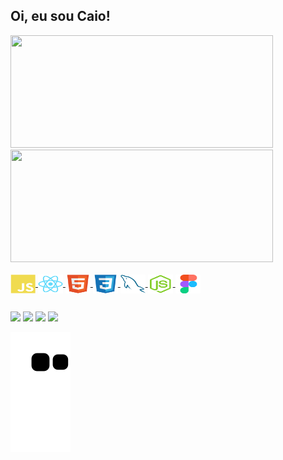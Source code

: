 ## Oi, eu sou Caio!
 <div>
  <a href="https://github.com/caioalvess">
  <img height="180em" width="420px" src="https://github-readme-stats.vercel.app/api?username=caioalvess&show_icons=true&theme=light&include_all_commits=true&count_private=true"/>
  <img height="180em" width="420px" src="https://github-readme-stats.vercel.app/api/top-langs/?username=caioalvess&layout=compact&langs_count=7&theme=dracula"/>
</div>
<div style="display: inline_block"><br>
  <img align="center" alt="caio-Js" height="30" width="40" src="https://raw.githubusercontent.com/devicons/devicon/master/icons/javascript/javascript-plain.svg">
  <img align="center" alt="caio-React" height="30" width="40" src="https://raw.githubusercontent.com/devicons/devicon/master/icons/react/react-original.svg">
  <img align="center" alt="caio-HTML" height="30" width="40" src="https://raw.githubusercontent.com/devicons/devicon/master/icons/html5/html5-original.svg">
  <img align="center" alt="caio-CSS" height="30" width="40" src="https://raw.githubusercontent.com/devicons/devicon/master/icons/css3/css3-original.svg">
  <img align="center" alt="caio-Python" height="30" width="40" src="https://raw.githubusercontent.com/devicons/devicon/master/icons/mysql/mysql-original.svg">
  <img align="center" alt="caio-Csharp" height="30" width="40" src="https://raw.githubusercontent.com/devicons/devicon/master/icons/nodejs/nodejs-original.svg">
  <img align="center" alt="caio-Csharp" height="30" width="40" src="https://raw.githubusercontent.com/devicons/devicon/master/icons/figma/figma-original.svg">
</div>
  
  ##
 
<div> 
  <a href="https://www.instagram.com/cah.felipe/" target="_blank"><img src="https://img.shields.io/badge/-Instagram-%23E4405F?style=for-the-badge&logo=instagram&logoColor=white" target="_blank"></a>
 	<a href="https://api.whatsapp.com/send?phone=5521975553988" target="_blank"><img src="https://img.shields.io/badge/WhatsApp-25D366?style=for-the-badge&logo=whatsapp&logoColor=white" target="_blank"></a>
  <a href = "mailto:caiodevweby@gmail.com"><img src="https://img.shields.io/badge/-Gmail-%23333?style=for-the-badge&logo=gmail&logoColor=dark" target="_blank"></a>
  <a href="https://www.linkedin.com/in/caio-alvess/" target="_blank"><img src="https://img.shields.io/badge/-LinkedIn-%230077B5?style=for-the-badge&logo=linkedin&logoColor=dark" target="_blank"></a> 
 
  ![Snake animation](https://github.com/rafaballerini/rafaballerini/blob/output/github-contribution-grid-snake.svg)
 
</div>
